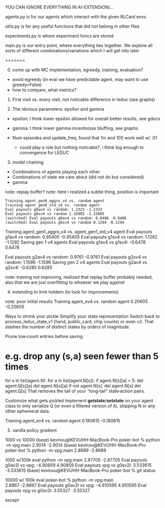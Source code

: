 YOU CAN IGNORE EVERYTHING IN AI-EXTENSION/...

agents.py is for our agents which interact with the given RLCard envs

utils.py is for any useful functions that did not belong in other files

experiments.py is where experiment funcs are stored

main.py is our entry point, where everything ties together. We explore all sorts of different combinations/variations which I will get into later

=======

0. come up with MC implementation, egreedy, training,
   evaluation?

- avoid egreedy (in eval we have predictable agent, may want to use greedy=False)
- how to compare, what metrics?

1. First visit vs. every visit, not noticable difference in leduc (see graphs)

2. The obvious parameters: epsilon and gamma

- epsilon:
  I think lower epsilon allowed for overall better results, see gdocs
- gamma:
  I think lower gamma incentivizes bluffing, see graphs

- Num episodes and update_freq, found that 1m and 100 work well w/ .01
  - could play a role but nothing noticable?, i think big enough to convergence for LEDUC

3. model chaining

- Combinations of agents playing each other
- Combinations of state we care about (did not do but considered)
- gamma

note: replay buffer?
note: here i realized a subtle thing, position is important

    Training agent_gen0_aggro_v4 vs. random agent
    Training agent_gen0_std_v4 vs. random agent
    Eval payouts g0av4 vs random: 1.2323 -1.2323
    Eval payouts g0sv4 vs random 1.15085 -1.15085
    (switched) Eval payouts g0av4 vs random: 0.0486 -0.0486
    (switched) Eval payouts g0sv4 vs random 0.1294 -0.1294

Training agent_gen1_aggro_v4 vs. agent_gen1_std_v4 agent
Eval payouts g1av4 vs random: 0.95405 -0.95405
Eval payouts g1sv4 vs random: 1.1292 -1.1292
Saving gen 1 v4 agents
Eval payouts g1av4 vs g1sv4: -0.6478 0.6478

Eval payouts g2av4 vs random: 0.9761 -0.9761
Eval payouts g2sv4 vs random: 1.1596 -1.1596
Saving gen 2 v4 agents
Eval payouts g2av4 vs g2sv4: -0.6285 0.6285

note: training not improving, realized that replay buffer probably needed, also that we are just overfitting to whoever we play against

4. extending to limit holdem (to look for improvements)

note: poor initial results
Training agent_ev4 vs. random agent
0.20605 -0.20605

Ways to shrink your pickle
Simplify your state representation
Switch back to process_leduc_state_v1 (hand, public_card, chip counts) or even v2. That slashes the number of distinct states by orders of magnitude.

Prune low‑count entries before saving

# e.g. drop any (s,a) seen fewer than 5 times

for s in list(agent.N):
for a in list(agent.N[s]):
if agent.N[s][a] < 5:
del agent.Q[s][a]
del agent.N[s][a]
if not agent.N[s]:
del agent.N[s]
del agent.Q[s]
That removes the tail of your “long‑tail” state‑action pairs.

Customize what gets pickled
Implement **getstate**/**setstate** on your agent class to only serialize Q (or even a filtered version of it), skipping N or any other ephemeral data.

Training agent_ev4 vs. random agent
0.180815 -0.180815

5. vanilla policy gradient

1000 vs 10000
(base) kevinxu@KEVUHH-MacBook-Pro poker-bot % python -m vpg.main
2.9014 -2.9014
(base) kevinxu@KEVUHH-MacBook-Pro poker-bot % python -m vpg.main
2.8689 -2.8689

1000 w/100k eval
python -m vpg.main
2.87705 -2.87705
Eval payouts g0av2l vs vpg: -4.90859 4.90859
Eval payouts vpg vs g0sv2l: 3.533615 -3.533615
(base) kevinxu@KEVUHH-MacBook-Pro poker-bot % git status

10000 w/ 100k eval
poker-bot % python -m vpg.main  
2.8867 -2.8867
Eval payouts g0av2l vs vpg: -4.910595 4.910595
Eval payouts vpg vs g0sv2l: 3.55327 -3.55327

except